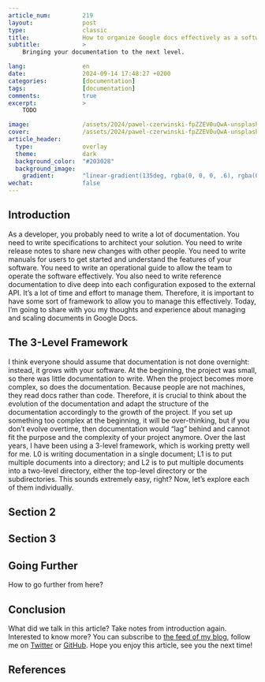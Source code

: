 ```yaml
---
article_num:         219
layout:              post
type:                classic
title:               How to organize Google docs effectively as a software engineer?
subtitle:            >
    Bringing your documentation to the next level.

lang:                en
date:                2024-09-14 17:48:27 +0200
categories:          [documentation]
tags:                [documentation]
comments:            true
excerpt:             >
    TODO

image:               /assets/2024/pawel-czerwinski-fpZZEV0uQwA-unsplash.jpg
cover:               /assets/2024/pawel-czerwinski-fpZZEV0uQwA-unsplash.jpg
article_header:
  type:              overlay
  theme:             dark
  background_color:  "#203028"
  background_image:
    gradient:        "linear-gradient(135deg, rgba(0, 0, 0, .6), rgba(0, 0, 0, .4))"
wechat:              false
---
```


## Introduction

As a developer, you probably need to write a lot of documentation. You need to write  specifications to architect your solution. You need to write release notes to share new changes with other people. You need to write manuals for users to get started and understand the features of your software. You need to write an operational guide to allow the team to operate the software effectively. You also need to write reference documentation to dive deep into each configuration exposed to the external API. It’s a lot of time and effort to manage them. Therefore, it is important to have some sort of framework to allow you to manage this effectively. Today, I’m going to share with you my thoughts and experience about managing and scaling documents in Google Docs.

## The 3-Level Framework

I think everyone should assume that documentation is not done overnight: instead, it grows with your software. At the beginning, the project was small, so there was little documentation to write. When the project becomes more complex, so does the documentation. Because people are not machines, they read docs rather than code. Therefore, it is crucial to think about the evolution of the documentation and adapt the structure of the documentation accordingly to the growth of the project. If you set up something too complex at the beginning, it will be over-thinking, but if you don’t evolve overtime, then documentation would “lag” behind and cannot fit the purpose and the complexity of your project anymore. Over the last years, I have been using a 3-level framework, which is working pretty well for me. L0 is writing documentation in a single document; L1 is to put multiple documents into a directory; and L2 is to put multiple documents into a two-level directory, either the top-level directory or the subdirectories. This sounds extremely easy, right? Now, let’s explore each of them individually.

## Section 2

## Section 3

## Going Further

How to go further from here?

## Conclusion

What did we talk in this article? Take notes from introduction again.
Interested to know more? You can subscribe to [the feed of my blog](/feed.xml), follow me
on [Twitter](https://twitter.com/mincong_h) or
[GitHub](https://github.com/mincong-h/). Hope you enjoy this article, see you the next time!

## References
